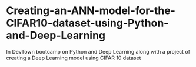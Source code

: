 # Creating-an-ANN-model-for-the-CIFAR10-dataset-using-Python-and-Deep-Learning
In DevTown bootcamp on Python and Deep Learning along with a project of creating a Deep Learning model using CIFAR 10 dataset

